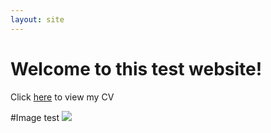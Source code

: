 ```yaml
---
layout: site
---
```

# Welcome to this test website!



Click [here](/cv) to view my CV

#Image test
![](http://www.beardsleyzoo.com/wp-content/uploads/2015/10/Red-Panda-Outside.jpg)
